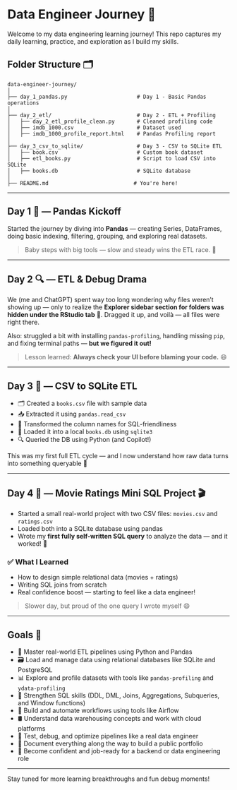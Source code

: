 # Data Engineer Journey 🚀

Welcome to my data engineering learning journey! This repo captures my daily learning, practice, and exploration as I build my skills.

## Folder Structure 🗂️
```
data-engineer-journey/
│
├── day_1_pandas.py                      # Day 1 - Basic Pandas operations
│
├── day_2_etl/                           # Day 2 - ETL + Profiling
│   ├── day_2_etl_profile_clean.py       # Cleaned profiling code
│   ├── imdb_1000.csv                    # Dataset used
│   ├── imdb_1000_profile_report.html    # Pandas Profiling report
│
├── day_3_csv_to_sqlite/                 # Day 3 - CSV to SQLite ETL
│   ├── book.csv                         # Custom book dataset
│   ├── etl_books.py                     # Script to load CSV into SQLite
│   ├── books.db                         # SQLite database
│
├── README.md                           # You're here!
```
---

## Day 1 🐼 — Pandas Kickoff

Started the journey by diving into **Pandas** — creating Series, DataFrames, doing basic indexing, filtering, grouping, and exploring real datasets.

> Baby steps with big tools — slow and steady wins the ETL race. 🐢

---

## Day 2 🔍 — ETL & Debug Drama

We (me and ChatGPT) spent way too long wondering why files weren’t showing up — only to realize the **Explorer sidebar section for folders was hidden under the RStudio tab** 🤯. Dragged it up, and voilà — all files were right there.

Also: struggled a bit with installing `pandas-profiling`, handling missing `pip`, and fixing terminal paths — **but we figured it out!**

> Lesson learned: **Always check your UI before blaming your code.** 😄

---

## Day 3 📅 — CSV to SQLite ETL

- 🗂️ Created a `books.csv` file with sample data
- 📥 Extracted it using `pandas.read_csv`
- 🧹 Transformed the column names for SQL-friendliness
- 🧱 Loaded it into a local `books.db` using `sqlite3`
- 🔍 Queried the DB using Python (and Copilot!)

This was my first full ETL cycle — and I now understand how raw data turns into something queryable 💪

---

## Day 4 📅 — Movie Ratings Mini SQL Project 🎬

- Started a small real-world project with two CSV files: `movies.csv` and `ratings.csv`
- Loaded both into a SQLite database using pandas
- Wrote my **first fully self-written SQL query** to analyze the data — and it worked! 🥳

### ✅ What I Learned
- How to design simple relational data (movies + ratings)
- Writing SQL joins from scratch
- Real confidence boost — starting to feel like a data engineer!

> Slower day, but proud of the one query I wrote myself 😄

---

## Goals 🎯

- 🔄 Master real-world ETL pipelines using Python and Pandas  
- 🗃️ Load and manage data using relational databases like SQLite and PostgreSQL  
- 📊 Explore and profile datasets with tools like `pandas-profiling` and `ydata-profiling`  
- 🧠 Strengthen SQL skills (DDL, DML, Joins, Aggregations, Subqueries, and Window functions)  
- 🧰 Build and automate workflows using tools like Airflow  
- 🛢️ Understand data warehousing concepts and work with cloud platforms  
- 🧪 Test, debug, and optimize pipelines like a real data engineer  
- 📝 Document everything along the way to build a public portfolio
- 💼 Become confident and job-ready for a backend or data engineering role
  
---

Stay tuned for more learning breakthroughs and fun debug moments!

